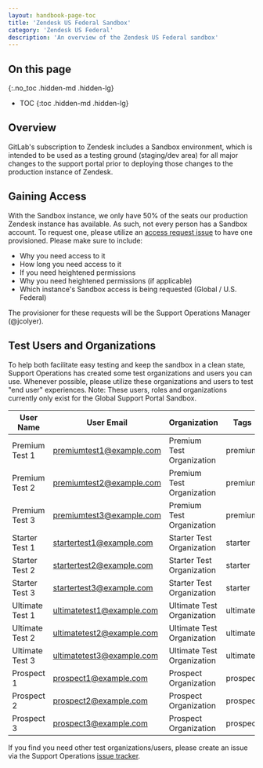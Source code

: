 ```yaml
---
layout: handbook-page-toc
title: 'Zendesk US Federal Sandbox'
category: 'Zendesk US Federal'
description: 'An overview of the Zendesk US Federal sandbox'
---
```


## On this page
{:.no_toc .hidden-md .hidden-lg}

- TOC
{:toc .hidden-md .hidden-lg}

## Overview

GitLab's subscription to Zendesk includes a Sandbox environment, which is
intended to be used as a testing ground (staging/dev area) for all major changes
to the support portal prior to deploying those changes to the production
instance of Zendesk.

## Gaining Access

With the Sandbox instance, we only have 50% of the seats our production Zendesk
instance has available. As such, not every person has a Sandbox account. To
request one, please utilize an
[access request issue](https://gitlab.com/gitlab-com/team-member-epics/access-requests/-/issues/new)
to have one provisioned. Please make sure to include:

* Why you need access to it
* How long you need access to it
* If you need heightened permissions
* Why you need heightened permissions (if applicable)
* Which instance's Sandbox access is being requested (Global / U.S. Federal)

The provisioner for these requests will be the Support Operations Manager
(@jcolyer).

## Test Users and Organizations

To help both facilitate easy testing and keep the sandbox in a clean state,
Support Operations has created some test organizations and users you can use.
Whenever possible, please utilize these organizations and users to test "end
user" experiences.
Note: These users, roles and organizations currently only exist for the Global Support Portal Sandbox.

| User Name | User Email | Organization | Tags |
|-----------|------------|--------------|------|
| Premium Test 1 | premiumtest1@example.com | Premium Test Organization | premium |
| Premium Test 2 | premiumtest2@example.com | Premium Test Organization | premium |
| Premium Test 3 | premiumtest3@example.com | Premium Test Organization | premium |
| Starter Test 1 | startertest1@example.com | Starter Test Organization | starter |
| Starter Test 2 | startertest2@example.com | Starter Test Organization | starter |
| Starter Test 3 | startertest3@example.com | Starter Test Organization | starter |
| Ultimate Test 1 | ultimatetest1@example.com | Ultimate Test Organization | ultimate |
| Ultimate Test 2 | ultimatetest2@example.com | Ultimate Test Organization | ultimate |
| Ultimate Test 3 | ultimatetest3@example.com | Ultimate Test Organization | ultimate |
| Prospect 1 | prospect1@example.com | Prospect Organization | prospect |
| Prospect 2 | prospect2@example.com | Prospect Organization | prospect |
| Prospect 3 | prospect3@example.com | Prospect Organization | prospect |

If you find you need other test organizations/users, please create an issue via the
Support Operations
[issue tracker](https://gitlab.com/gitlab-com/support/support-ops/support-ops-project/-/issues/new?issuable_template=Support%20Ops%20Issue%20Template).
